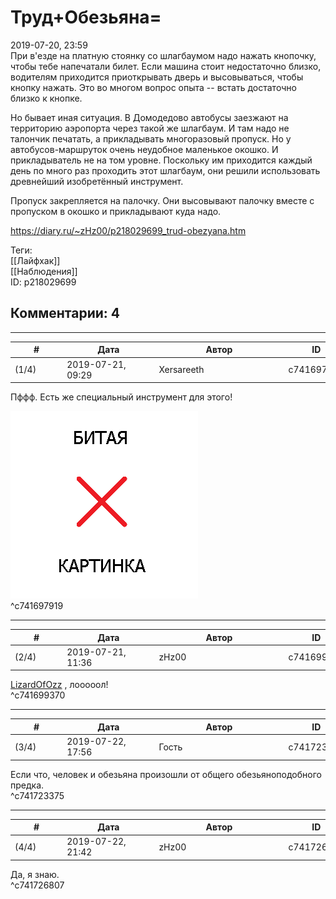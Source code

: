 Труд+Обезьяна=
==============

  
2019-07-20, 23:59  
 При в'езде на платную стоянку со шлагбаумом надо нажать кнопочку, чтобы тебе напечатали билет. Если машина стоит недостаточно близко, водителям приходится приоткрывать дверь и высовываться, чтобы кнопку нажать. Это во многом вопрос опыта -- встать достаточно близко к кнопке.   
   
 Но бывает иная ситуация. В Домодедово автобусы заезжают на территорию аэропорта через такой же шлагбаум. И там надо не талончик печатать, а прикладывать многоразовый пропуск. Но у автобусов-маршруток очень неудобное маленькое окошко. И прикладыватель не на том уровне. Поскольку им приходится каждый день по много раз проходить этот шлагбаум, они решили использовать древнейший изобретённый инструмент.   
   
 Пропуск закрепляется на палочку. Они высовывают палочку вместе с пропуском в окошко и прикладывают куда надо.   
  
<https://diary.ru/~zHz00/p218029699_trud-obezyana.htm>  
  
Теги:  
[[Лайфхак]]  
[[Наблюдения]]  
ID: p218029699  


Комментарии: 4
--------------

  


---



|         #         |              Дата              |                     Автор                     |           ID           |
| --- | --- | --- | --- |
| (1/4) | 2019-07-21, 09:29 | Xersareeth | c741697919 |

  
 Пффф. Есть же специальный инструмент для этого!   
   
  ![](pics/imgpreview)    
 ^c741697919

---



|         #         |              Дата              |                     Автор                     |           ID           |
| --- | --- | --- | --- |
| (2/4) | 2019-07-21, 11:36 | zHz00 | c741699370 |

  
  [LizardOfOzz](http://LizardsBurrow.diary.ru "One more night")  , лооооол!   
 ^c741699370

---



|         #         |              Дата              |                     Автор                     |           ID           |
| --- | --- | --- | --- |
| (3/4) | 2019-07-22, 17:56 | Гость | c741723375 |

  
  Если что, человек и обезьяна произошли от общего обезьяноподобного предка.    
 ^c741723375

---



|         #         |              Дата              |                     Автор                     |           ID           |
| --- | --- | --- | --- |
| (4/4) | 2019-07-22, 21:42 | zHz00 | c741726807 |

  
 Да, я знаю.   
 ^c741726807